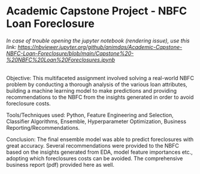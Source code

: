 # Academic Capstone Project - NBFC Loan Foreclosure

###### In case of trouble opening the jupyter notebook (rendering issue), use this link: https://nbviewer.jupyter.org/github/animdas/Academic-Capstone-NBFC-Loan-Foreclosure/blob/main/Capstone%20-%20NBFC%20Loan%20Foreclosures.ipynb

Objective: This multifaceted assignment involved solving a real-world NBFC problem by conducting a thorough analysis of the various loan attributes, building a machine learning model to make predictions and providing recommendations to the NBFC from the insights generated in order to avoid foreclosure costs.

Tools/Techniques used: Python, Feature Engineering and Selection, Classifier Algorithms, Ensemble, Hyperparameter Optimization, Business Reporting/Recommendations.

Conclusion: The final ensemble model was able to predict foreclosures with great accuracy. Several recommendations were provided to the NBFC based on the insights generated from EDA, model feature importances etc., adopting which foreclosures costs can be avoided. The comprehensive business report (pdf) provided here as well. 
